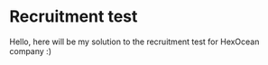 # Recruitment test #
Hello, here will be my solution to the recruitment test for HexOcean company :)